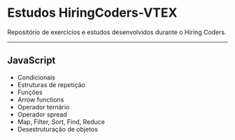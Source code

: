 # Estudos HiringCoders-VTEX

Repositório de exercícios e estudos desenvolvidos durante o Hiring Coders.
<hr>

## JavaScript
* Condicionais
* Estruturas de repetição
* Funções
* Arrow functions
* Operador ternário
* Operador spread
* Map, Filter, Sort, Find, Reduce
* Desestruturação de objetos
